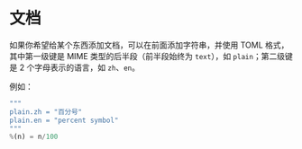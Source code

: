 # 文档
如果你希望给某个东西添加文档，可以在前面添加字符串，并使用 TOML 格式，其中第一级键是 MIME 类型的后半段（前半段始终为 `text`），如 `plain`；第二级键是 2 个字母表示的语言，如 `zh`、`en`。

例如：
```jl
"""
plain.zh = "百分号"
plain.en = "percent symbol"
"""
%(n) = n/100
```
